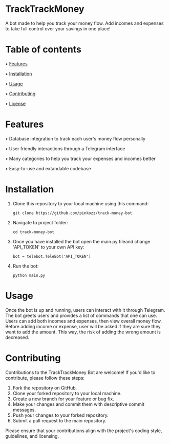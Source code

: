 # TrackTrackMoney
A bot made to help you track your money flow. Add incomes and expenses to take full control over your savings in one place!

# Table of contents
• [Features](https://github.com/pinkozz/track-money-bot#features)

• [Installation](https://github.com/pinkozz/track-money-bot#installation)

• [Usage](https://github.com/pinkozz/track-money-bot#usage)

• [Contributing](https://github.com/pinkozz/track-money-bot#contributing)

• [License](https://github.com/pinkozz/track-money-botN#license)

# Features
• Database integration to track each user's money flow personally

• User friendly interactions through a Telegram interface

• Many categories to help you track your expenses and incomes better

• Easy-to-use and extandable codebase

# Installation
1. Clone this repository to your local machine using this command:
   
   ```shell
   git clone https://github.com/pinkozz/track-money-bot
   ```
2. Navigate to project folder:
   
   ```shell
   cd track-money-bot
   ```
3. Once you have installed the bot open the main.py fileand change 'API_TOKEN' to your own API key:
   
   ```shell
   bot = telebot.TeleBot('API_TOKEN')
   ```

4. Run the bot:

   ```shell
   python main.py
   ```

# Usage
Once the bot is up and running, users can interact with it through Telegram. The bot greets users and provides a list of commands that one can use. Users can add both incomes and expenses, then view overall money flow. Before adding income or expense, user will be asked if they are sure they want to add the amount. This way, the risk of adding the wrong amount is decreased.

# Contributing
Contributions to the TrackTrackMoney Bot are welcome! If you'd like to contribute, please follow these steps:

1. Fork the repository on GitHub.
2. Clone your forked repository to your local machine.
3. Create a new branch for your feature or bug fix.
4. Make your changes and commit them with descriptive commit messages.
5. Push your changes to your forked repository.
6. Submit a pull request to the main repository.

Please ensure that your contributions align with the project's coding style, guidelines, and licensing.
